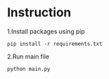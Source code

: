 # Instruction

1.Install packages using pip

```
pip install -r requirements.txt
```

2.Run main file

```
python main.py
```
